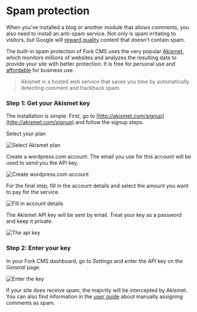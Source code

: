 # Spam protection

When you've installed a blog or another module that allows comments, you also need to install an anti-spam service. Not only is spam irritating to visitors, but Google will [reward quality](http://googlewebmastercentral.blogspot.be/2012/04/another-step-to-reward-high-quality.html) content that doesn't contain spam.

The built-in spam protection of Fork CMS uses the very popular [Akismet](http://akismet.com/), which monitors millions of websites and analyzes the resulting data to provide your site with better protection. It is free for personal use and [affordable](https://akismet.com/signup/) for business use.

> Akismet is a hosted web service that saves you time by automatically detecting comment and trackback spam.

### Step 1: Get your Akismet key

The installation is simple. First, go to [http://akismet.com/signup](http://akismet.com/signup) and follow the signup steps.

Select your plan

![Select Akismet plan](https://raw.github.com/forkcms/documentation/master/02.%20getting%20started/assets/akismet_step1.png)

Create a wordpress.com account. The email you use for this account will be used to send you the API key.

![Create wordpress.com account](https://raw.github.com/forkcms/documentation/master/02.%20getting%20started/assets/akismet_step2.png)

For the final step, fill in the account details and select the amount you want to pay for the service.

![Fill in account details](https://raw.github.com/forkcms/documentation/master/02.%20getting%20started/assets/akismet_step3.png)

The Akismet API key will be sent by email. Treat your key as a password and keep it private.

![The api key](https://raw.github.com/forkcms/documentation/master/02.%20getting%20started/assets/akismet_step4.png)

### Step 2: Enter your key

In your Fork CMS dashboard, go to *Settings* and enter the API key on the *General* page.

![Enter the key](https://raw.github.com/forkcms/documentation/master/02.%20getting%20started/assets/akismet_final.png)

If your site does receive spam, the majority will be intercepted by Akismet. You can also find information in the [user guide](../user-guide/index) about manually assigning comments as spam.

